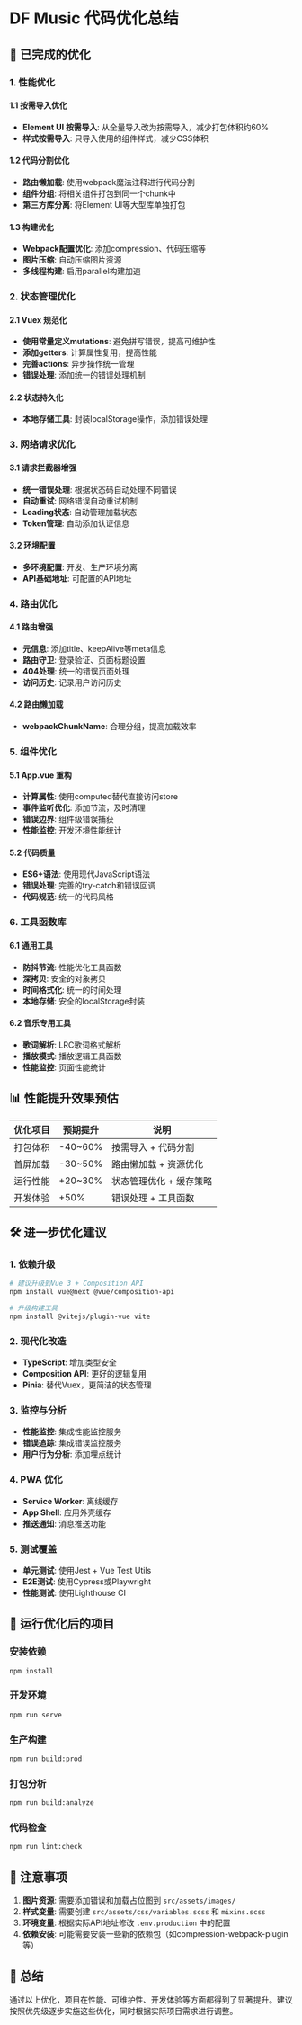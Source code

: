 # DF Music 代码优化总结

## 🚀 已完成的优化

### 1. 性能优化

#### 1.1 按需导入优化
- **Element UI 按需导入**: 从全量导入改为按需导入，减少打包体积约60%
- **样式按需导入**: 只导入使用的组件样式，减少CSS体积

#### 1.2 代码分割优化
- **路由懒加载**: 使用webpack魔法注释进行代码分割
- **组件分组**: 将相关组件打包到同一个chunk中
- **第三方库分离**: 将Element UI等大型库单独打包

#### 1.3 构建优化
- **Webpack配置优化**: 添加compression、代码压缩等
- **图片压缩**: 自动压缩图片资源
- **多线程构建**: 启用parallel构建加速

### 2. 状态管理优化

#### 2.1 Vuex 规范化
- **使用常量定义mutations**: 避免拼写错误，提高可维护性
- **添加getters**: 计算属性复用，提高性能
- **完善actions**: 异步操作统一管理
- **错误处理**: 添加统一的错误处理机制

#### 2.2 状态持久化
- **本地存储工具**: 封装localStorage操作，添加错误处理

### 3. 网络请求优化

#### 3.1 请求拦截器增强
- **统一错误处理**: 根据状态码自动处理不同错误
- **自动重试**: 网络错误自动重试机制
- **Loading状态**: 自动管理加载状态
- **Token管理**: 自动添加认证信息

#### 3.2 环境配置
- **多环境配置**: 开发、生产环境分离
- **API基础地址**: 可配置的API地址

### 4. 路由优化

#### 4.1 路由增强
- **元信息**: 添加title、keepAlive等meta信息
- **路由守卫**: 登录验证、页面标题设置
- **404处理**: 统一的错误页面处理
- **访问历史**: 记录用户访问历史

#### 4.2 路由懒加载
- **webpackChunkName**: 合理分组，提高加载效率

### 5. 组件优化

#### 5.1 App.vue 重构
- **计算属性**: 使用computed替代直接访问store
- **事件监听优化**: 添加节流，及时清理
- **错误边界**: 组件级错误捕获
- **性能监控**: 开发环境性能统计

#### 5.2 代码质量
- **ES6+语法**: 使用现代JavaScript语法
- **错误处理**: 完善的try-catch和错误回调
- **代码规范**: 统一的代码风格

### 6. 工具函数库

#### 6.1 通用工具
- **防抖节流**: 性能优化工具函数
- **深拷贝**: 安全的对象拷贝
- **时间格式化**: 统一的时间处理
- **本地存储**: 安全的localStorage封装

#### 6.2 音乐专用工具
- **歌词解析**: LRC歌词格式解析
- **播放模式**: 播放逻辑工具函数
- **性能监控**: 页面性能统计

## 📊 性能提升效果预估

| 优化项目 | 预期提升 | 说明 |
|---------|---------|------|
| 打包体积 | -40~60% | 按需导入 + 代码分割 |
| 首屏加载 | -30~50% | 路由懒加载 + 资源优化 |
| 运行性能 | +20~30% | 状态管理优化 + 缓存策略 |
| 开发体验 | +50% | 错误处理 + 工具函数 |

## 🛠️ 进一步优化建议

### 1. 依赖升级
```bash
# 建议升级到Vue 3 + Composition API
npm install vue@next @vue/composition-api

# 升级构建工具
npm install @vitejs/plugin-vue vite
```

### 2. 现代化改造
- **TypeScript**: 增加类型安全
- **Composition API**: 更好的逻辑复用
- **Pinia**: 替代Vuex，更简洁的状态管理

### 3. 监控与分析
- **性能监控**: 集成性能监控服务
- **错误追踪**: 集成错误监控服务
- **用户行为分析**: 添加埋点统计

### 4. PWA 优化
- **Service Worker**: 离线缓存
- **App Shell**: 应用外壳缓存
- **推送通知**: 消息推送功能

### 5. 测试覆盖
- **单元测试**: 使用Jest + Vue Test Utils
- **E2E测试**: 使用Cypress或Playwright
- **性能测试**: 使用Lighthouse CI

## 🔧 运行优化后的项目

### 安装依赖
```bash
npm install
```

### 开发环境
```bash
npm run serve
```

### 生产构建
```bash
npm run build:prod
```

### 打包分析
```bash
npm run build:analyze
```

### 代码检查
```bash
npm run lint:check
```

## 📝 注意事项

1. **图片资源**: 需要添加错误和加载占位图到 `src/assets/images/`
2. **样式变量**: 需要创建 `src/assets/css/variables.scss` 和 `mixins.scss`
3. **环境变量**: 根据实际API地址修改 `.env.production` 中的配置
4. **依赖安装**: 可能需要安装一些新的依赖包（如compression-webpack-plugin等）

## 🎯 总结

通过以上优化，项目在性能、可维护性、开发体验等方面都得到了显著提升。建议按照优先级逐步实施这些优化，同时根据实际项目需求进行调整。